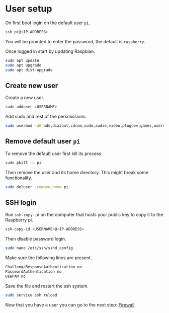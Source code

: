 # User setup
On first boot login on the default user `pi`.
```bash
ssh pi@<IP-ADDRESS>
```
You will be promted to enter the password, the default is `raspberry`.

Once logged in start by updating Raspbian.
```bash
sudo apt update
sudo apt upgrade
sudo apt dist-upgrade
```
## Create new user
Create a new user.
```bash
sudo adduser <USERNAME>
```
Add sudo and rest of the persmissions.
```bash
sudo usermod -aG adm,dialout,cdrom,sudo,audio,video,plugdev,games,users,input,netdev,gpio,i2c,spi <USERNAME>
```
## Remove default user `pi`
To remove the default user first kill its process.
```bash
sudo pkill -u pi
```
Then remove the user and its home directory. This might break some functionality.
```bash
sudo deluser -remove-home pi
```
## SSH login
Run `ssh-copy-id` on the computer that hosts your public key to copy it to the Raspberry pi.
```bash
ssh-copy-id <USERNAME>@<IP-ADDRESS>
```
Then disable password login.
```bash
sudo nano /etc/ssh/sshd_config
```
Make sure the following lines are present.
```bash
ChallengeResponseAuthentication no
PasswordAuthentication no
UsePAM no
```
Save the file and restart the ssh system.
```bash
sudo service ssh reload
```

Now that you have a user you can go to the next step: [Firewall](https://github.com/eremt/pi-server/blob/master/docs/firewall.md).
